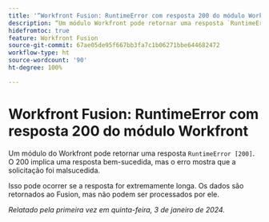 ```yaml
---
title: '“Workfront Fusion: RuntimeError com resposta 200 do módulo Workfront”'
description: “Um módulo Workfront pode retornar uma resposta `RuntimeError [200]`. O 200 implica uma resposta bem-sucedida, mas o erro mostra que a solicitação foi malsucedida.”
hidefromtoc: true
feature: Workfront Fusion
source-git-commit: 67ae05de95f667bb3fa7c1b06271bbe644682472
workflow-type: ht
source-wordcount: '90'
ht-degree: 100%

---
```



# Workfront Fusion: RuntimeError com resposta 200 do módulo Workfront

Um módulo do Workfront pode retornar uma resposta `RuntimeError [200]`. O 200 implica uma resposta bem-sucedida, mas o erro mostra que a solicitação foi malsucedida.

Isso pode ocorrer se a resposta for extremamente longa. Os dados são retornados ao Fusion, mas não podem ser processados por ele.

_Relatado pela primeira vez em quinta-feira, 3 de janeiro de 2024._
